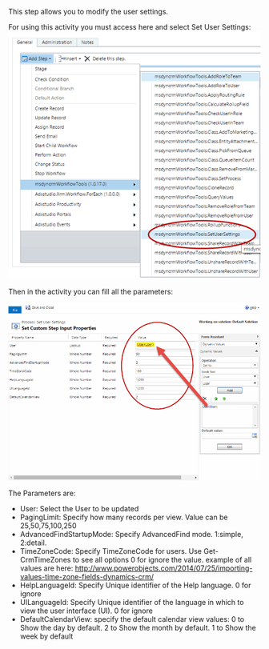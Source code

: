 This step allows you to modify the user settings.

For using this activity you must access here and select Set User Settings:
![](Set%20User%20Settings_wf1.gif)


Then in the activity you can fill all the parameters:

![](Set%20User%20Settings_wf2.gif)

The Parameters are:
* User: Select the User to be updated
* PagingLimit: Specify how many records per view. Value can be 25,50,75,100,250  
* AdvancedFindStartupMode: Specify AdvancedFind mode. 1:simple, 2:detail.
* TimeZoneCode: Specify TimeZoneCode for users. Use Get-CrmTimeZones to see all options 0 for ignore the value. example of all values are here: http://www.powerobjects.com/2014/07/25/importing-values-time-zone-fields-dynamics-crm/
* HelpLanguageId: Specify Unique identifier of the Help language. 0 for ignore
* UILanguageId: Specify Unique identifier of the language in which to view the user interface (UI). 0 for ignore
* DefaultCalendarView: specify the default calendar view values:  0 to Show the day by default. 2 to Show the month by default.  1 to Show the week by default

